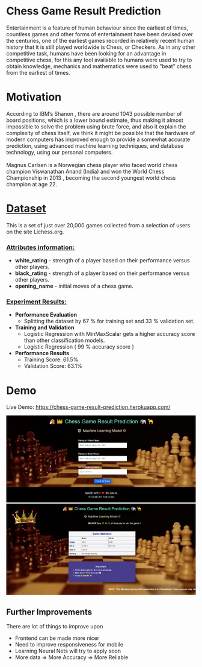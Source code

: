 

# Chess Game Result Prediction

Entertainment is a feature of human behaviour since the earliest of times, countless games
and other forms of entertainment have been devised over the centuries, one of the earliest
games recorded in relatively recent human history that it is still played worldwide is Chess, or
Checkers. As in any other competitive task, humans have been looking for an advantage in competitive
chess, for this any tool available to humans were used to try to obtain knowledge, mechanics and
mathematics were used to ”beat” chess from the earliest of times.

# Motivation

According to IBM’s Shanon , there are around 1043 possible number of board positions,
which is a lower bound estimate, thus making it almost impossible to solve the problem using
brute force, and also it explain the complexity of chess itself, we think it might be possible
that the hardware of modern computers has improved enough to provide a somewhat accurate
prediction, using advanced machine learning techniques, and database technology, using our
personal computers. <br><br> Magnus Carlsen is a Norwegian chess player who faced world chess champion Viswanathan Anand (India) 
and won the World Chess Championship in 2013 , becoming the second youngest world chess champion at age 22.

# [ Dataset ](https://www.kaggle.com/datasnaek/chess)
This is a set of just over 20,000 games collected from a selection of users on the site Lichess.org.

### [Attributes information:]()

* **white_rating** - strength of a player based on their performance versus other players.
* **black_rating** - strength of a player based on their performance versus other players.
* **opening_name** -  initial moves of a chess game.


### [Experiment Results:]()

 * **Performance Evaluation**
    * Splitting the dataset by 67 % for training set and 33 % validation set.
 * **Training and Validation**
    * Logistic Regression with MinMaxScalar gets a higher accuracy score than other classification models.
    * Logistic Regression ( 99 % accuracy score )
 * **Performance Results**
    * Training Score: 61.5%
    * Validation Score: 63.1%

 
# Demo
Live Demo: https://chess-game-result-prediction.herokuapp.com/

![](https://github.com/SahilSK202/Chess-Game-Result-Prediction/blob/main/static/images/chessapp1.png)
![](https://github.com/SahilSK202/Chess-Game-Result-Prediction/blob/main/static/images/chessapp2.png)

## Further Improvements
There are lot of things to improve upon

- Frontend can be made more nicer 
- Need to improve responsiveness for mobile
- Learning Neural Nets will try to apply soon
- More data => More Accuracy => More Reliable
